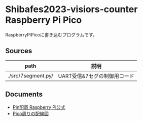 # Shibafes2023-visiors-counter Raspberry Pi Pico

RaspberryPiPicoに書き込むプログラムです。

## Sources

| path               | 説明                           |
| ---                | ---                            |
| ./src/7segment.py/ | UART受信&7セグの制御用コード   |

## Documents

- [Pin配置 Raspberry Pi公式](https://datasheets.raspberrypi.com/pico/Pico-R3-A4-Pinout.pdf)
- [Pico周りの配線図](./doc/wiring-diagram.md)
